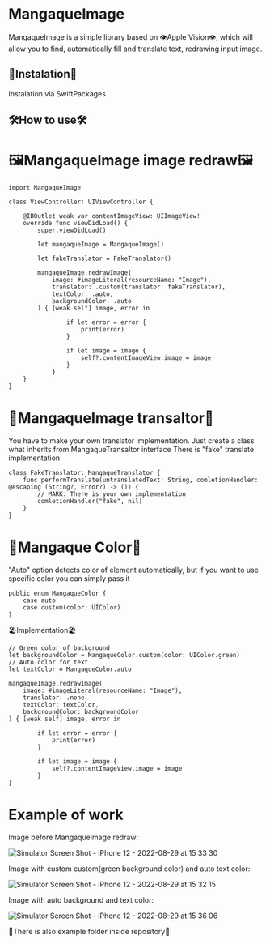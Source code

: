 # MangaqueImage

MangaqueImage is a simple library based on 👁Apple Vision👁, which will allow you to find, automatically fill and translate text, redrawing input image.

## 💎Instalation💎

Instalation via SwiftPackages

## 🛠How to use🛠

# 🖼MangaqueImage image redraw🖼
```
import MangaqueImage

class ViewController: UIViewController {

    @IBOutlet weak var contentImageView: UIImageView!
    override func viewDidLoad() {
        super.viewDidLoad()
        
        let mangaqueImage = MangaqueImage()
        
        let fakeTranslator = FakeTranslator()
        
        mangaqueImage.redrawImage(
            image: #imageLiteral(resourceName: "Image"),
            translator: .custom(translator: fakeTranslator),
            textColor: .auto,
            backgroundColor: .auto
        ) { [weak self] image, error in
                
                if let error = error {
                    print(error)
                }
                
                if let image = image {
                    self?.contentImageView.image = image
                }
            }
    }
}
```
# 📇MangaqueImage transaltor📇

You have to make your own translator implementation.
Just create a class what inherits from MangaqueTransaltor interface
There is "fake" translate implementation

```
class FakeTranslator: MangaqueTranslator {
    func performTranslate(untranslatedText: String, comletionHandler: @escaping (String?, Error?) -> ()) {
        // MARK: There is your own implementation
        comletionHandler("fake", nil)
    }
}
```

# 💙Mangaque Color💙

"Auto" option detects color of element automatically, but if you want to use specific color you can simply pass it

```
public enum MangaqueColor {
    case auto
    case custom(color: UIColor)
}
```

🏖Implementation🏖

```
// Green color of background
let backgroundColor = MangaqueColor.custom(color: UIColor.green)
// Auto color for text
let textColor = MangaqueColor.auto
        
mangaqueImage.redrawImage(
    image: #imageLiteral(resourceName: "Image"),
    translator: .none,
    textColor: textColor,
    backgroundColor: backgroundColor
) { [weak self] image, error in
                
        if let error = error {
            print(error)
        }
                
        if let image = image {
            self?.contentImageView.image = image
        }
}
```
# Example of work

Image before MangaqueImage redraw:

![Simulator Screen Shot - iPhone 12 - 2022-08-29 at 15 33 30](https://user-images.githubusercontent.com/77747763/187201942-facaf6fd-5937-43a7-99bd-80c1d90fa04d.png)

Image with custom custom(green background color) and auto text color:

![Simulator Screen Shot - iPhone 12 - 2022-08-29 at 15 32 15](https://user-images.githubusercontent.com/77747763/187202112-2a8a78f3-c255-42e7-b52f-59ae43365dd3.png)

Image with auto background and text color:

![Simulator Screen Shot - iPhone 12 - 2022-08-29 at 15 36 06](https://user-images.githubusercontent.com/77747763/187202381-251a1f95-d5a9-4790-a803-c33bbb7c500b.png)

🌊There is also example folder inside repository🌊
